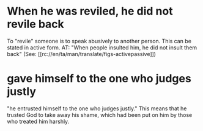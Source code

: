 # When he was reviled, he did not revile back

To "revile" someone is to speak abusively to another person. This can be stated in active form. AT: "When people insulted him, he did not insult them back" (See: [[rc://en/ta/man/translate/figs-activepassive]])

# gave himself to the one who judges justly

"he entrusted himself to the one who judges justly." This means that he trusted God to take away his shame, which had been put on him by those who treated him harshly.

